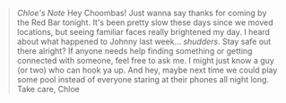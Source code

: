 >*Chloe's Note*
>Hey Choombas!
>Just wanna say thanks for coming by the Red Bar tonight. It's been pretty slow these days since we moved locations, but seeing familiar faces really brightened my day. I heard about what happened to Johnny last week... *shudders*. Stay safe out there alright?
>If anyone needs help finding something or getting connected with someone, feel free to ask me. I might just know a guy (or two) who can hook ya up. And hey, maybe next time we could play some pool instead of everyone staring at their phones all night long.
>Take care,
>Chloe
